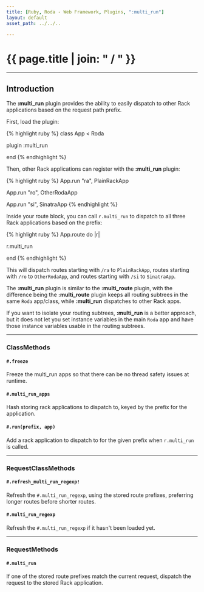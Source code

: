 ```yaml
---
title: [Ruby, Roda - Web Framework, Plugins, ":multi_run"]
layout: default
asset_path: ../../..

---
```


# {{ page.title | join: " / " }}

---- 

## Introduction


The **:multi_run** plugin provides the ability to easily dispatch to other Rack applications based on 
the request path prefix.

First, load the plugin:

{% highlight ruby %}
class App < Roda
  
  plugin :multi_run
  
end
{% endhighlight %}


Then, other Rack applications can register with the **:multi_run** plugin:

{% highlight ruby %}
App.run "ra", PlainRackApp

App.run "ro", OtherRodaApp

App.run "si", SinatraApp
{% endhighlight %}


Inside your route block, you can call `r.multi_run` to dispatch to all three Rack applications based 
on the prefix:


{% highlight ruby %}
App.route do |r|
  
  r.multi_run
  
end
{% endhighlight %}


This will dispatch routes starting with `/ra` to `PlainRackApp`, routes starting with `/ro` to `OtherRodaApp`, 
and routes starting with `/si` to `SinatraApp`.


The **:multi\_run** plugin is similar to the **:multi\_route** plugin, with the difference being the 
**:multi\_route** plugin keeps all routing subtrees in the same `Roda` app/class, while **:multi\_run** 
dispatches to other Rack apps.  


If you want to isolate your routing subtrees, **:multi_run** is a better approach, but it does not 
let you set instance variables in the main `Roda` app and have those instance variables usable in
the routing subtrees.


---

### ClassMethods

#### `#.freeze`

Freeze the multi_run apps so that there can be no thread safety issues at runtime.


#### `#.multi_run_apps`

Hash storing rack applications to dispatch to, keyed by the prefix for the application.


#### `#.run(prefix, app)`

Add a rack application to dispatch to for the given prefix when `r.multi_run` is called.


---

### RequestClassMethods


#### `#.refresh_multi_run_regexp!`

Refresh the `#.multi_run_regexp`, using the stored route prefixes, preferring longer routes before shorter routes.


#### `#.multi_run_regexp`

Refresh the `#.multi_run_regexp` if it hasn't been loaded yet.


---

### RequestMethods

#### `#.multi_run`

If one of the stored route prefixes match the current request, dispatch the request to the stored Rack application.

